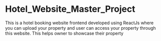 # Hotel_Website_Master_Project
This is a hotel booking website frontend developed using ReactJs where you can upload your property and user can access your property through this website. This helps owner to showcase their property
